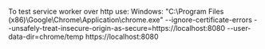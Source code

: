 To test service worker over http use:
Windows:
"C:\Program Files (x86)\Google\Chrome\Application\chrome.exe" --ignore-certificate-errors --unsafely-treat-insecure-origin-as-secure=https://localhost:8080 --user-data-dir=chrome/temp https://localhost:8080